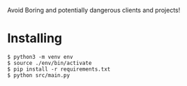 Avoid Boring and potentially dangerous clients and projects!

Installing
==========
```
$ python3 -m venv env
$ source ./env/bin/activate
$ pip install -r requirements.txt
$ python src/main.py
```
